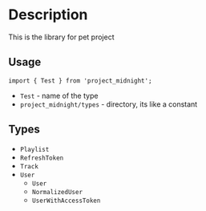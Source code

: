 # Description
This is the library for pet project

## Usage
`import { Test } from 'project_midnight';`

- `Test` - name of the type
- `project_midnight/types` - directory, its like a constant

## Types
- `Playlist`
- `RefreshToken`
- `Track`
- `User`
  - `User`
  - `NormalizedUser`
  - `UserWithAccessToken`
